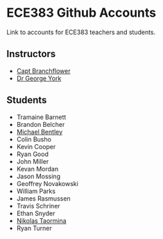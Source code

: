 # ECE383 Github Accounts

Link to accounts for ECE383 teachers and students.

## Instructors

- [Capt Branchflower](https://www.github.com/toddbranch)
- [Dr George York](https://www.github.com/GeorgeYork)

## Students

- Tramaine Barnett
- Brandon Belcher
- [Michael Bentley](https://www.github.com/micfloy)
- Colin Busho
- Kevin Cooper
- Ryan Good
- John Miller
- Kevan Mordan
- Jason Mossing
- Geoffrey Novakowski
- William Parks
- James Rasmussen
- Travis Schriner
- Ethan Snyder
- [Nikolas Taormina](https://www.github.com/ntaormina)
- Ryan Turner

